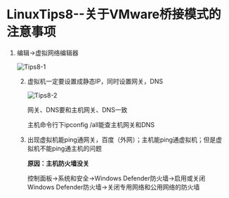 # LinuxTips8--关于VMware桥接模式的注意事项

1. 编辑->虚拟网络编辑器

   ![Tips8-1](E:\notes\Linux\Tips8-1.PNG)

   2. 虚拟机一定要设置成静态IP，同时设置网关，DNS

      ![Tips8-2](E:\notes\Linux\Tips8-2.PNG)

      网关、DNS要和主机网关、DNS一致

      主机命令行下ipconfig /all能查主机网关和DNS

   3. 出现虚拟机能ping通网关，百度（外网）；主机能ping通虚拟机；但是虚拟机不能ping通主机的问题

      **原因：主机防火墙没关**

      控制面板->系统和安全->Windows Defender防火墙->启用或关闭Windows Defender防火墙->关闭专用网络和公用网络的防火墙

      